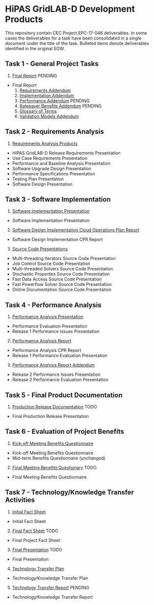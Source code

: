 # HiPAS GridLAB-D Development Products

This repository contain CEC Project EPC-17-046 deliverables. In some cases the deliverables for a task have been consolidated in a single document under the title of the task. Bulleted items denote deliverables identified in the original SOW.

## Task 1 - General Project Tasks
1. [Final Report](Task%201%20%20-%20Final%20Report.pdf) PENDING
- Final Report
  1. [Requirements Addendum](Task%202%20-%20Final%20Report%20Requirements%20Addendum.pdf)
  2. [Implementation Addendum](Task%203%20-%20Final%20Report%20Implementation%20Addendum.pdf)
  3. [Performance Addendum](Task%204%20-%20Final%20Report%20Performance%20Addendum.pdf) PENDING
  4. [Ratepayer Benefits Addendum](Task%206%20-%20Final%20Report%20Ratepayer%20Benefits%20Addendum.pdf) PENDING
  5. [Glossary of Terms](Task%201%20-%20Final%20Report%20Glossary%20of%20Terms.pdf)
  6. [Validation Models Addendum](Task%204%20-%20Final%20Report%20Validation%20Models%20Addendum.pdf)

## Task 2 - Requirements Analysis
1. [Requirements Analysis Products](Task%202%20-%20Requirements%20Analysis%20Products.pdf)
- HIPAS GridLAB-D Release Requirements Presentation
- Use Case Requirements Presentation
- Performance and Baseline Analysis Presentation
- Software Upgrade Design Presentation
- Performance Specifications Presentation
- Testing Plan Presentation
- Software Design Presentation

## Task 3 - Software Implementation
1. [Software Implementation Presentation](Task%203%20-%20Software%20Implementation%20Presentation.pdf)
  - Software Implementation Presentation
2. [Software Design Implementation Cloud Operations Plan Report](Task%203%20-%20Software%20Design%20Implementation%20Cloud%20Operations%20Plan%20Report.pdf)
  - Software Design Implementation CPR Report
3. [Source Code Presentations](Task%203%20-%20Source%20code%20presentations.pdf)
  - Multi-threading Iterators Source Code Presentation
  - Job Control Source Code Presentation
  - Multi-threaded Solvers Source Code Presentation
  - Stochastic Properties Source Code Presentation
  - Fast Data Access Source Code Presentation
  - Fast Powerflow Solver Source Code Presentation
  - Online Documentation Source Code Presentation

## Task 4 - Performance Analysis
1. [Performance Analysis Presentation](Task%204%20-%20Performance%20Analysis%20Presentation.pdf)
  - Performance Evaluation Presentation 
  - Release 1 Performance Issues Presentation
2. [Performance Analysis Report](Task%204%20-%20Performance%20Analysis%20Report.pdf)
  - Performance Analysis CPR Report
  - Release 1 Performance Evaluation Presentation
3. [Performance Analysis Report Addendum](Task%204%20-%20Performance%20Analysis%20Report%20Addendum.pdf)
  - Release 2 Performance Issues Presentation
  - Release 2 Performance Evaluation Presentation

## Task 5 - Final Product Documentation
1. [Production Release Documentation](Task%205%20-%20Production%20Release%20Documentation.pdf) TODO
  - Final Production Release Presentation

## Task 6 - Evaluation of Project Benefits
1. [Kick-off Meeting Benefits Questionnaire](Task%206%20-%20Kick-off%20Meeting%20Benefits%20Questionnaire.pdf)
  - Kick-off Meeting Benefits Questionnaire 
  - Mid-term Benefits Questionnaire (unchanged)
2. [Final Meeting Benefits Questionary](Task%206%20-%20Final%20Meeting%20Benefits%20Questionaire.pdf) TODO
  - Final Meeting Benefits Questionnaire

## Task 7 - Technology/Knowledge Transfer Activities
1. [Initial Fact Sheet](Task%207%20-%20Initial%20Fact%20Sheet.pdf)
  - Initial Fact Sheet
2. [Final Fact Sheet](Task%207%20-%20Final%20Fact%20Sheet.pdf) TODO
  - Final Project Fact Sheet
3. [Final Presentation](Task%207%200%20Final%20Presentation.pdf) TODO
  - Final Presentation
4. [Technology Transfer Plan](Task%207%20-%20Draft%20Technology%20Transfer%20Plan.pdf)
  - Technology/Knowledge Transfer Plan
5. [Technology Transfer Report](Task%207%20-%20Technology%20Transfer%20Report.pdf) PENDING
  - Technology/Knowledge Transfer Report
